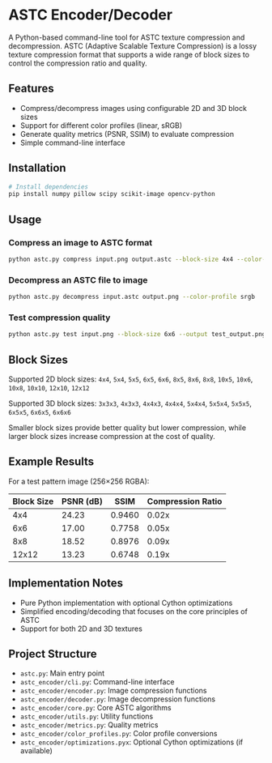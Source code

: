 # ASTC Encoder/Decoder

A Python-based command-line tool for ASTC texture compression and decompression. ASTC (Adaptive Scalable Texture Compression) is a lossy texture compression format that supports a wide range of block sizes to control the compression ratio and quality.

## Features

- Compress/decompress images using configurable 2D and 3D block sizes
- Support for different color profiles (linear, sRGB)
- Generate quality metrics (PSNR, SSIM) to evaluate compression
- Simple command-line interface

## Installation

```bash
# Install dependencies
pip install numpy pillow scipy scikit-image opencv-python
```

## Usage

### Compress an image to ASTC format

```bash
python astc.py compress input.png output.astc --block-size 4x4 --color-profile srgb --quality 75
```

### Decompress an ASTC file to image

```bash
python astc.py decompress input.astc output.png --color-profile srgb
```

### Test compression quality

```bash
python astc.py test input.png --block-size 6x6 --output test_output.png
```

## Block Sizes

Supported 2D block sizes: `4x4`, `5x4`, `5x5`, `6x5`, `6x6`, `8x5`, `8x6`, `8x8`, `10x5`, `10x6`, `10x8`, `10x10`, `12x10`, `12x12`

Supported 3D block sizes: `3x3x3`, `4x3x3`, `4x4x3`, `4x4x4`, `5x4x4`, `5x5x4`, `5x5x5`, `6x5x5`, `6x6x5`, `6x6x6`

Smaller block sizes provide better quality but lower compression, while larger block sizes increase compression at the cost of quality.

## Example Results

For a test pattern image (256×256 RGBA):

| Block Size | PSNR (dB) | SSIM    | Compression Ratio |
|------------|-----------|---------|-------------------|
| 4x4        | 24.23     | 0.9460  | 0.02x            |
| 6x6        | 17.00     | 0.7758  | 0.05x            |
| 8x8        | 18.52     | 0.8976  | 0.09x            |
| 12x12      | 13.23     | 0.6748  | 0.19x            |

## Implementation Notes

- Pure Python implementation with optional Cython optimizations
- Simplified encoding/decoding that focuses on the core principles of ASTC
- Support for both 2D and 3D textures

## Project Structure

- `astc.py`: Main entry point
- `astc_encoder/cli.py`: Command-line interface
- `astc_encoder/encoder.py`: Image compression functions
- `astc_encoder/decoder.py`: Image decompression functions
- `astc_encoder/core.py`: Core ASTC algorithms
- `astc_encoder/utils.py`: Utility functions
- `astc_encoder/metrics.py`: Quality metrics
- `astc_encoder/color_profiles.py`: Color profile conversions
- `astc_encoder/optimizations.pyx`: Optional Cython optimizations (if available)
